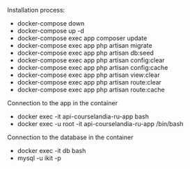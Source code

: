 Installation process:
- docker-compose down
- docker-compose up -d
- docker-compose exec app composer update
- docker-compose exec app php artisan migrate
- docker-compose exec app php artisan db:seed
- docker-compose exec app php artisan config:clear
- docker-compose exec app php artisan config:cache
- docker-compose exec app php artisan view:clear
- docker-compose exec app php artisan route:clear
- docker-compose exec app php artisan route:cache

Connection to the app in the container
- docker exec -it api-courselandia-ru-app bash
- docker exec -u root -it api-courselandia-ru-app /bin/bash

Connection to the database in the container
- docker exec -it db bash
- mysql -u ikit -p
